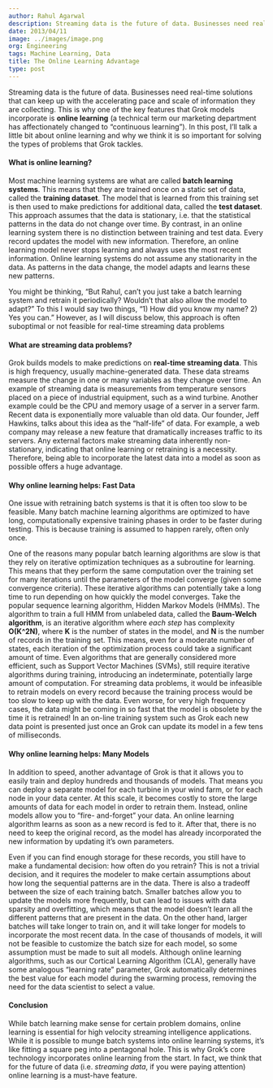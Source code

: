 ```yaml
---
author: Rahul Agarwal
description: Streaming data is the future of data. Businesses need real-time solutions that can keep up with the accelerating pace and scale of information they are
date: 2013/04/11
image: ../images/image.png
org: Engineering
tags: Machine Learning, Data
title: The Online Learning Advantage
type: post
---
```


Streaming data is the future of data. Businesses need real-time solutions that
can keep up with the accelerating pace and scale of information they are
collecting. This is why one of the key features that Grok models incorporate is
**online learning** (a technical term our marketing department has
affectionately changed to “continuous learning”). In this post, I’ll talk a
little bit about online learning and why we think it is so important for solving
the types of problems that Grok tackles.

#### What is online learning?

Most machine learning systems are what are called **batch learning systems**.
This means that they are trained once on a static set of data, called the
**training dataset**. The model that is learned from this training set is then
used to make predictions for additional data, called the **test dataset**. This
approach assumes that the data is stationary, i.e. that the statistical patterns
in the data do not change over time. By contrast, in an online learning system
there is no distinction between training and test data. Every record updates the
model with new information. Therefore, an online learning model never stops
learning and always uses the most recent information. Online learning systems do
not assume any stationarity in the data. As patterns in the data change, the
model adapts and learns these new patterns.

You might be thinking, “But Rahul, can’t you just take a batch learning system
and retrain it periodically? Wouldn’t that also allow the model to adapt?” To
this I would say two things, “1) How did you know my name? 2) Yes you can.”
However, as I will discuss below, this approach is often suboptimal or not
feasible for real-time streaming data problems

#### What are streaming data problems?

Grok builds models to make predictions on **real-time streaming data**. This is
high frequency, usually machine-generated data. These data streams measure the
change in one or many variables as they change over time. An example of
streaming data is measurements from temperature sensors placed on a piece of
industrial equipment, such as a wind turbine. Another example could be the CPU
and memory usage of a server in a server farm. Recent data is exponentially more
valuable than old data. Our founder, Jeff Hawkins, talks about this idea as the
“half-life” of data. For example, a web company may release a new feature that
dramatically increases traffic to its servers. Any external factors make
streaming data inherently non-stationary, indicating that online learning or
retraining is a necessity. Therefore, being able to incorporate the latest data
into a model as soon as possible offers a huge advantage.

#### Why online learning helps: Fast Data

One issue with retraining batch systems is that it is often too slow to be
feasible. Many batch machine learning algorithms are optimized to have long,
computationally expensive training phases in order to be faster during testing.
This is because training is assumed to happen rarely, often only once.

One of the reasons many popular batch learning algorithms are slow is that they
rely on iterative optimization techniques as a subroutine for learning. This
means that they perform the same computation over the training set for many
iterations until the parameters of the model converge (given some convergence
criteria). These iterative algorithms can potentially take a long time to run
depending on how quickly the model converges. Take the popular sequence learning
algorithm, Hidden Markov Models (HMMs). The algorithm to train a full HMM from
unlabeled data, called the **Baum-Welch algorithm**, is an iterative algorithm
where *each step* has complexity **O(K^2N)**, where **K** is the number of
states in the model, and **N** is the number of records in the training set.
This means, even for a moderate number of states, each iteration of the
optimization process could take a significant amount of time. Even algorithms
that are generally considered more efficient, such as Support Vector Machines
(SVMs), still require iterative algorithms during training, introducing an
indeterminate, potentially large amount of computation. For streaming data
problems, it would be infeasible to retrain models on every record because the
training process would be too slow to keep up with the data. Even worse, for
very high frequency cases, the data might be coming in so fast that the model is
obsolete by the time it is retrained! In an on-line training system such as Grok
each new data point is presented just once an Grok can update its model in a few
tens of milliseconds.

#### Why online learning helps: Many Models

In addition to speed, another advantage of Grok is that it allows you to easily
train and deploy hundreds and thousands of models. That means you can deploy a
separate model for each turbine in your wind farm, or for each node in your data
center. At this scale, it becomes costly to store the large amounts of data for
each model in order to retrain them. Instead, online models allow you to “fire-
and-forget” your data. An online learning algorithm learns as soon as a new
record is fed to it. After that, there is no need to keep the original record,
as the model has already incorporated the new information by updating it’s own
parameters.

Even if you can find enough storage for these records, you still have to make a
fundamental decision: how often do you retrain? This is not a trivial decision,
and it requires the modeler to make certain assumptions about how long the
sequential patterns are in the data. There is also a tradeoff between the size
of each training batch. Smaller batches allow you to update the models more
frequently, but can lead to issues with data sparsity and overfitting, which
means that the model doesn’t learn all the different patterns that are present
in the data. On the other hand, larger batches will take longer to train on, and
it will take longer for models to incorporate the most recent data. In the case
of thousands of models, it will not be feasible to customize the batch size for
each model, so some assumption must be made to suit all models. Although online
learning algorithms, such as our Cortical Learning Algorithm (CLA), generally
have some analogous “learning rate” parameter, Grok automatically determines the
best value for each model during the swarming process, removing the need for the
data scientist to select a value.

#### Conclusion

While batch learning make sense for certain problem domains, online learning is
essential for high velocity streaming intelligence applications. While it is
possible to munge batch systems into online learning systems, it’s like fitting
a square peg into a pentagonal hole. This is why Grok’s core technology
incorporates online learning from the start.  In fact, we think that for the
future of data (i.e. *streaming data*, if you were paying attention) online
learning is a must-have feature.
